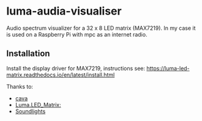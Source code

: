 # luma-audia-visualiser

Audio spectrum visualizer for a 32 x 8 LED matrix (MAX7219). In my
case it is used on a Raspberry Pi with mpc as an internet radio.

## Installation

Install the display driver for MAX7219, instructions see:
https://luma-led-matrix.readthedocs.io/en/latest/install.html

Thanks to:
* [cava](https://github.com/karlstav/cava)
* [Luma.LED_Matrix:](https://github.com/rm-hull/luma.led_matrix)
* [Soundlights](https://github.com/nvbn/soundlights)
